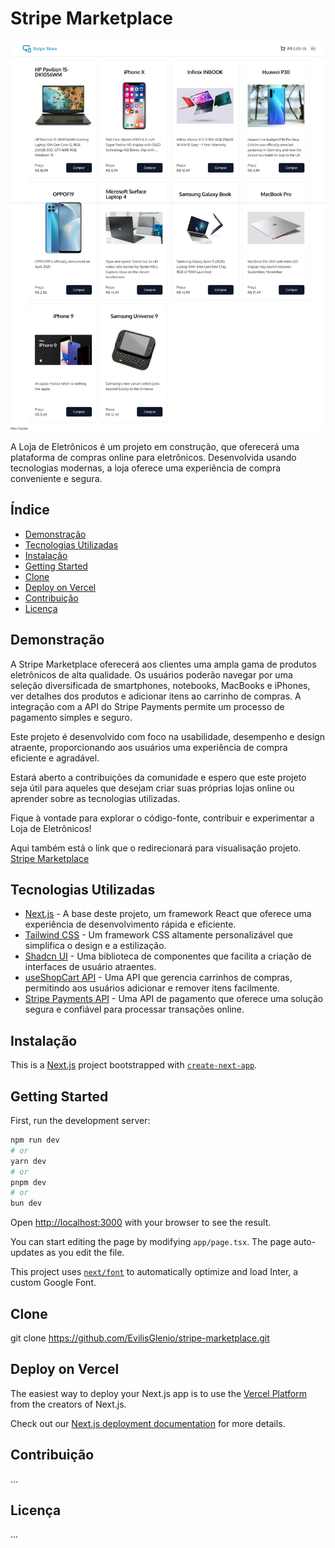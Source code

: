# Stripe Marketplace

![Logo do Seu Projeto](https://github.com/EvilisGlenio/stripe-marketplace/blob/main/public/stripe-marketplace-preview.jpeg)

A Loja de Eletrônicos é um projeto em construção, que oferecerá uma plataforma de compras online para eletrônicos. Desenvolvida usando tecnologias modernas, a loja oferece uma experiência de compra conveniente e segura.

## Índice

- [Demonstração](#demonstração)
- [Tecnologias Utilizadas](#tecnologias-utilizadas)
- [Instalação](#instalação)
- [Getting Started](#getting-started)
- [Clone](#clone)
- [Deploy on Vercel](#deploy-on-vercel)
- [Contribuição](#contribuição)
- [Licença](#licença)

## Demonstração

A Stripe Marketplace oferecerá aos clientes uma ampla gama de produtos eletrônicos de alta qualidade. Os usuários poderão navegar por uma seleção diversificada de smartphones, notebooks, MacBooks e iPhones, ver detalhes dos produtos e adicionar itens ao carrinho de compras. A integração com a API do Stripe Payments permite um processo de pagamento simples e seguro.

Este projeto é desenvolvido com foco na usabilidade, desempenho e design atraente, proporcionando aos usuários uma experiência de compra eficiente e agradável.

Estará aberto a contribuições da comunidade e espero que este projeto seja útil para aqueles que desejam criar suas próprias lojas online ou aprender sobre as tecnologias utilizadas.

Fique à vontade para explorar o código-fonte, contribuir e experimentar a Loja de Eletrônicos!

Aqui também está o link que o redirecionará para visualisação projeto. [Stripe Marketplace](https://stripe-marketplace-one.vercel.app/)


## Tecnologias Utilizadas 

- [Next.js](https://nextjs.org/) - A base deste projeto, um framework React que oferece uma experiência de desenvolvimento rápida e eficiente.
- [Tailwind CSS](https://tailwindcss.com/) - Um framework CSS altamente personalizável que simplifica o design e a estilização.
- [Shadcn UI](https://ui.shadcn.com/) - Uma biblioteca de componentes que facilita a criação de interfaces de usuário atraentes.
- [useShopCart API](https://useshoppingcart.com/) - Uma API que gerencia carrinhos de compras, permitindo aos usuários adicionar e remover itens facilmente.
- [Stripe Payments API](https://stripe.com/docs/api/) - Uma API de pagamento que oferece uma solução segura e confiável para processar transações online.


## Instalação

This is a [Next.js](https://nextjs.org/) project bootstrapped with [`create-next-app`](https://github.com/vercel/next.js/tree/canary/packages/create-next-app).

## Getting Started

First, run the development server:

```bash
npm run dev
# or
yarn dev
# or
pnpm dev
# or
bun dev
```

Open [http://localhost:3000](http://localhost:3000) with your browser to see the result.

You can start editing the page by modifying `app/page.tsx`. The page auto-updates as you edit the file.

This project uses [`next/font`](https://nextjs.org/docs/basic-features/font-optimization) to automatically optimize and load Inter, a custom Google Font.

## Clone

git clone https://github.com/EvilisGlenio/stripe-marketplace.git

## Deploy on Vercel

The easiest way to deploy your Next.js app is to use the [Vercel Platform](https://vercel.com/new?utm_medium=default-template&filter=next.js&utm_source=create-next-app&utm_campaign=create-next-app-readme) from the creators of Next.js.

Check out our [Next.js deployment documentation](https://nextjs.org/docs/deployment) for more details.

## Contribuição

...

## Licença

...